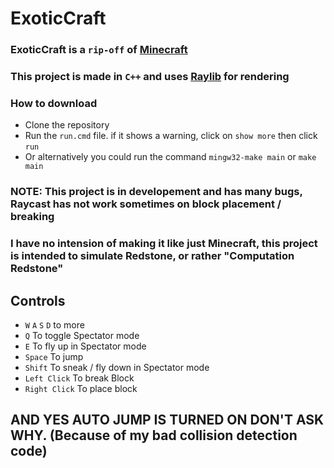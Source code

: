# ExoticCraft
### ExoticCraft is a `rip-off` of [Minecraft](https://minecraft.net)
### This project is made in `C++` and uses [Raylib](https://raylib.com) for rendering
### How to download
* Clone the repository
* Run the `run.cmd` file. if it shows a warning, click on `show more` then click `run`
* Or alternatively you could run the command `mingw32-make main` or `make main`
### NOTE: This project is in developement and has many bugs, Raycast has not work sometimes on block placement / breaking
### I have no intension of making it like just Minecraft, this project is intended to simulate Redstone, or rather "Computation Redstone"
## Controls
* `W` `A` `S` `D` to more
* `Q` To toggle Spectator mode
* `E` To fly up in Spectator mode
* `Space` To jump
* `Shift` To sneak / fly down in Spectator mode
* `Left Click`  To break Block
* `Right Click` To place block
## AND YES AUTO JUMP IS TURNED ON DON'T ASK WHY. (Because of my bad collision detection code)
